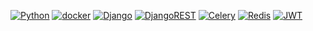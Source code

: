 [![Python](https://img.shields.io/badge/-Python-464646?style=for-the-badge&logo=Python)](https://www.python.org/)
[![docker](https://img.shields.io/badge/-Docker-464646?style=for-the-badge&logo=docker)](https://www.docker.com/)
[![Django](https://img.shields.io/badge/django-%23092E20.svg?style=for-the-badge&logo=django&logoColor=white)](https://www.djangoproject.com/)
[![DjangoREST](https://img.shields.io/badge/DJANGO-REST-ff1709?style=for-the-badge&logo=django&logoColor=white&color=ff1709&labelColor=gray)](https://www.django-rest-framework.org/)
[![Celery](https://img.shields.io/badge/-Celery-2dba3d?logo=celery=white&style=for-the-badge)](https://docs.celeryq.dev/en/stable/)
[![Redis](https://img.shields.io/badge/redis-%23DD0031.svg?style=for-the-badge&logo=redis&logoColor=white)](https://redis.io/)
[![JWT](https://img.shields.io/badge/-JWT-black?logo=JSON%20web%20tokens&style=for-the-badge)]()
